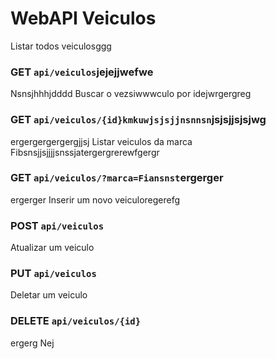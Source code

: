 # WebAPI Veiculos
 
Listar todos veiculosggg
### GET `api/veiculos`jejejjwefwe
Nsnsjhhhjdddd
Buscar o vezsiwwwculo por idejwrgergreg
### GET `api/veiculos/{id}kmkuwjsjsjjnsnnsn`jsjsjjsjsjwg
ergergergergergjjsj
Listar veiculos da marca Fibsnsjjsjjjjsnssjatergergrerewfgergr
### GET `api/veiculos/?marca=Fiansnst`ergerger
ergerger
Inserir um novo veiculoregerefg
### POST `api/veiculos`

Atualizar um veiculo
### PUT `api/veiculos`

Deletar um veiculo
### DELETE `api/veiculos/{id}`
ergerg
Nej
